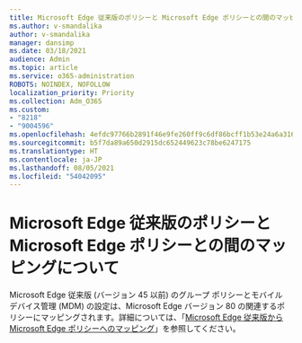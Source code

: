 ```yaml
---
title: Microsoft Edge 従来版のポリシーと Microsoft Edge ポリシーとの間のマッピングについて
ms.author: v-smandalika
author: v-smandalika
manager: dansimp
ms.date: 03/18/2021
audience: Admin
ms.topic: article
ms.service: o365-administration
ROBOTS: NOINDEX, NOFOLLOW
localization_priority: Priority
ms.collection: Adm_O365
ms.custom:
- "8218"
- "9004596"
ms.openlocfilehash: 4efdc97766b2891f46e9fe260ff9c6df86bcff1b53e24a6a31652860a5079549
ms.sourcegitcommit: b5f7da89a650d2915dc652449623c78be6247175
ms.translationtype: HT
ms.contentlocale: ja-JP
ms.lasthandoff: 08/05/2021
ms.locfileid: "54042095"
---
```

# <a name="learn-about--the-mapping-between-microsoft-edge-legacy-policies-and-microsoft-edge-policies"></a>Microsoft Edge 従来版のポリシーと Microsoft Edge ポリシーとの間のマッピングについて

Microsoft Edge 従来版 (バージョン 45 以前) のグループ ポリシーとモバイル デバイス管理 (MDM) の設定は、Microsoft Edge バージョン 80 の関連するポリシーにマッピングされます。詳細については、「[Microsoft Edge 従来版から Microsoft Edge ポリシーへのマッピング](https://docs.microsoft.com/deployedge/microsoft-edge-policy-map-legacy-to-newedge)」を参照してください。